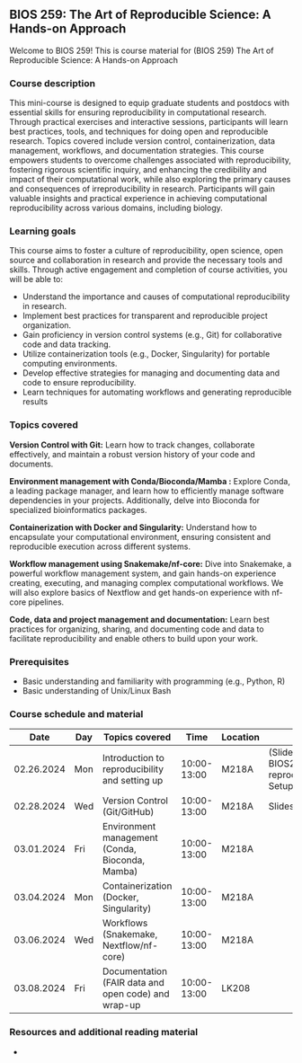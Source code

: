 ## BIOS 259: The Art of Reproducible Science: A Hands-on Approach
Welcome to BIOS 259! This is course material for (BIOS 259) The Art of Reproducible Science: A Hands-on Approach

### Course description

This mini-course is designed to equip graduate students and postdocs with essential skills for ensuring reproducibility in computational research. Through practical exercises and interactive sessions, participants will learn best practices, tools, and techniques for doing open and reproducible research. Topics covered include version control, containerization, data management, workflows, and documentation strategies. This course empowers students to overcome challenges associated with reproducibility, fostering rigorous scientific inquiry, and enhancing the credibility and impact of their computational work, while also exploring the primary causes and consequences of irreproducibility in research. Participants will gain valuable insights and practical experience in achieving computational reproducibility across various domains, including biology.

### Learning goals

This course aims to foster a culture of reproducibility, open science, open source and collaboration in research and provide the necessary tools and skills. Through active engagement and completion of course activities, you will be able to:
- Understand the importance and causes of computational reproducibility in research.
- Implement best practices for transparent and reproducible project organization.
- Gain proficiency in version control systems (e.g., Git) for collaborative code and data tracking.
- Utilize containerization tools (e.g., Docker, Singularity) for portable computing environments.
- Develop effective strategies for managing and documenting data and code to ensure reproducibility.
- Learn techniques for automating workflows and generating reproducible results


### Topics covered

**Version Control with Git:** Learn how to track changes, collaborate effectively, and maintain a robust version history of your code and documents.

**Environment management with Conda/Bioconda/Mamba :** Explore Conda, a leading package manager, and learn how to efficiently manage software dependencies in your projects. Additionally, delve into Bioconda for specialized bioinformatics packages.

**Containerization with Docker and Singularity:**
Understand how to encapsulate your computational environment, ensuring consistent and reproducible execution across different systems.

**Workflow management using Snakemake/nf-core:**
Dive into Snakemake, a powerful workflow management system, and gain hands-on experience creating, executing, and managing complex computational workflows. We will also explore basics of Nextflow and get hands-on experience with nf-core pipelines.

**Code, data and project management and documentation:**
Learn best practices for organizing, sharing, and documenting code and data to facilitate reproducibility and enable others to build upon your work.

### Prerequisites
- Basic understanding and familiarity with programming (e.g., Python, R)
- Basic understanding of Unix/Linux Bash

### Course schedule and material

| Date       | Day     | Topics covered                               | Time     | Location    | Material                |
|------------|---------|-----------------------------------------------|----------|-------------|-------------------------|
| 02.26.2024 | Mon  | Introduction to reproducibility and setting up | 10:00-13:00 | M218A | (Slides)[01-course-intro/ BIOS259_01-introduction-to-reproducibility_20240226.pdf], Setup instructions |
| 02.28.2024 | Wed | Version Control (Git/GitHub)                   | 10:00-13:00 | M218A       | Slides, Git cheat sheet |
| 03.01.2024 | Fri  | Environment management (Conda, Bioconda, Mamba) | 10:00-13:00 | M218A       |  |
| 03.04.2024 | Mon  | Containerization (Docker, Singularity)          | 10:00-13:00 | M218A       |  |
| 03.06.2024 | Wed | Workflows (Snakemake, Nextflow/nf-core)        | 10:00-13:00 | M218A       |  |
| 03.08.2024 | Fri  | Documentation (FAIR data and open code) and wrap-up | 10:00-13:00 | LK208 |  |


### Resources and additional reading material
- 
